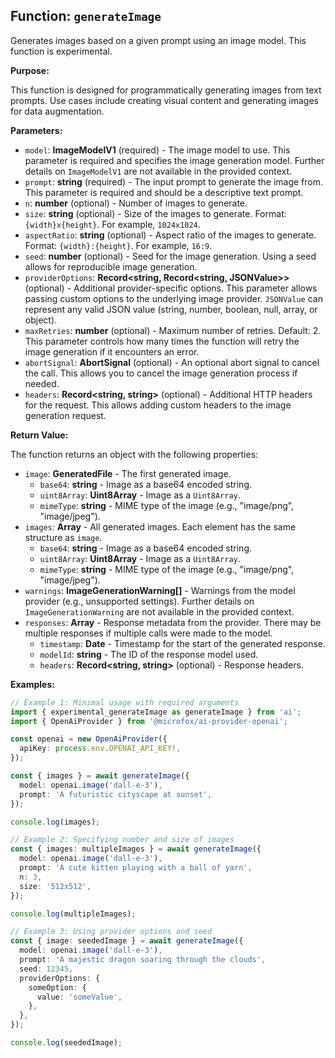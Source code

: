 ## Function: `generateImage`

Generates images based on a given prompt using an image model. This function is experimental.

**Purpose:**

This function is designed for programmatically generating images from text prompts. Use cases include creating visual content and generating images for data augmentation.

**Parameters:**

- `model`: **ImageModelV1** (required) - The image model to use. This parameter is required and specifies the image generation model. Further details on `ImageModelV1` are not available in the provided context.
- `prompt`: **string** (required) - The input prompt to generate the image from. This parameter is required and should be a descriptive text prompt.
- `n`: **number** (optional) - Number of images to generate.
- `size`: **string** (optional) - Size of the images to generate. Format: `{width}x{height}`. For example, `1024x1024`.
- `aspectRatio`: **string** (optional) - Aspect ratio of the images to generate. Format: `{width}:{height}`. For example, `16:9`.
- `seed`: **number** (optional) - Seed for the image generation. Using a seed allows for reproducible image generation.
- `providerOptions`: **Record<string, Record<string, JSONValue>>** (optional) - Additional provider-specific options. This parameter allows passing custom options to the underlying image provider. `JSONValue` can represent any valid JSON value (string, number, boolean, null, array, or object).
- `maxRetries`: **number** (optional) - Maximum number of retries. Default: 2. This parameter controls how many times the function will retry the image generation if it encounters an error.
- `abortSignal`: **AbortSignal** (optional) - An optional abort signal to cancel the call. This allows you to cancel the image generation process if needed.
- `headers`: **Record<string, string>** (optional) - Additional HTTP headers for the request. This allows adding custom headers to the image generation request.

**Return Value:**

The function returns an object with the following properties:

- `image`: **GeneratedFile** - The first generated image.
  - `base64`: **string** - Image as a base64 encoded string.
  - `uint8Array`: **Uint8Array** - Image as a `Uint8Array`.
  - `mimeType`: **string** - MIME type of the image (e.g., "image/png", "image/jpeg").
- `images`: **Array<GeneratedFile>** - All generated images. Each element has the same structure as `image`.
  - `base64`: **string** - Image as a base64 encoded string.
  - `uint8Array`: **Uint8Array** - Image as a `Uint8Array`.
  - `mimeType`: **string** - MIME type of the image (e.g., "image/png", "image/jpeg").
- `warnings`: **ImageGenerationWarning[]** - Warnings from the model provider (e.g., unsupported settings). Further details on `ImageGenerationWarning` are not available in the provided context.
- `responses`: **Array<ImageModelResponseMetadata>** - Response metadata from the provider. There may be multiple responses if multiple calls were made to the model.
  - `timestamp`: **Date** - Timestamp for the start of the generated response.
  - `modelId`: **string** - The ID of the response model used.
  - `headers`: **Record<string, string>** (optional) - Response headers.

**Examples:**

```typescript
// Example 1: Minimal usage with required arguments
import { experimental_generateImage as generateImage } from 'ai';
import { OpenAiProvider } from '@microfox/ai-provider-openai';

const openai = new OpenAiProvider({
  apiKey: process.env.OPENAI_API_KEY!,
});

const { images } = await generateImage({
  model: openai.image('dall-e-3'),
  prompt: 'A futuristic cityscape at sunset',
});

console.log(images);

// Example 2: Specifying number and size of images
const { images: multipleImages } = await generateImage({
  model: openai.image('dall-e-3'),
  prompt: 'A cute kitten playing with a ball of yarn',
  n: 3,
  size: '512x512',
});

console.log(multipleImages);

// Example 3: Using provider options and seed
const { image: seededImage } = await generateImage({
  model: openai.image('dall-e-3'),
  prompt: 'A majestic dragon soaring through the clouds',
  seed: 12345,
  providerOptions: {
    someOption: {
      value: 'someValue',
    },
  },
});

console.log(seededImage);
```
